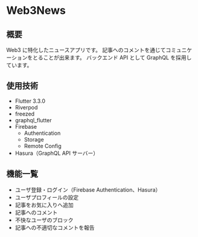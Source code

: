 # Web3News

## 概要

Web3 に特化したニュースアプリです。
記事へのコメントを通じてコミュニケーションをとることが出来ます。
バックエンド API として GraphQL を採用しています。

## 使用技術

- Flutter 3.3.0
- Riverpod
- freezed
- graphql_flutter
- Firebase
  - Authentication
  - Storage
  - Remote Config
- Hasura（GraphQL API サーバー）

## 機能一覧

- ユーザ登録・ログイン（Firebase Authentication、Hasura）
- ユーザプロフィールの設定
- 記事をお気に入りへ追加
- 記事へのコメント
- 不快なユーザのブロック
- 記事への不適切なコメントを報告

